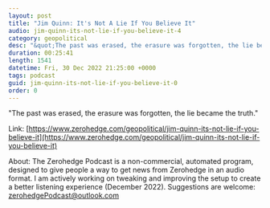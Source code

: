 ```yaml
---
layout: post
title: "Jim Quinn: It's Not A Lie If You Believe It"
audio: jim-quinn-its-not-lie-if-you-believe-it-4
category: geopolitical
desc: "&quot;The past was erased, the erasure was forgotten, the lie became the truth.&quot; "
duration: 00:25:41
length: 1541
datetime: Fri, 30 Dec 2022 21:25:00 +0000
tags: podcast
guid: jim-quinn-its-not-lie-if-you-believe-it-0
order: 0
---
```

&quot;The past was erased, the erasure was forgotten, the lie became the truth.&quot; 

Link: [https://www.zerohedge.com/geopolitical/jim-quinn-its-not-lie-if-you-believe-it](https://www.zerohedge.com/geopolitical/jim-quinn-its-not-lie-if-you-believe-it)

About: The Zerohedge Podcast is a non-commercial, automated program, designed to give people a way to get news from Zerohedge in an audio format.  I am actively working on tweaking and improving the setup to create a better listening experience (December 2022).  Suggestions are welcome: [zerohedgePodcast@outlook.com](mailto:zerohedgePodcast@outlook.com)
